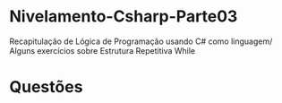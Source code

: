 # Nivelamento-Csharp-Parte03
Recapitulação de Lógica de Programação usando C# como linguagem/ Alguns exercícios sobre Estrutura Repetitiva While

# Questões

